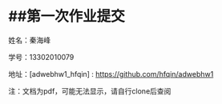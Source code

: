 ##第一次作业提交
================
姓名：秦海峰 

学号：13302010079

地址：[adwebhw1_hfqin] : https://github.com/hfqin/adwebhw1

注：文档为pdf，可能无法显示，请自行clone后查阅
